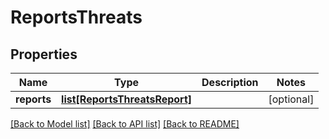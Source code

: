 # ReportsThreats

## Properties
Name | Type | Description | Notes
------------ | ------------- | ------------- | -------------
**reports** | [**list[ReportsThreatsReport]**](ReportsThreatsReport.md) |  | [optional] 

[[Back to Model list]](../README.md#documentation-for-models) [[Back to API list]](../README.md#documentation-for-api-endpoints) [[Back to README]](../README.md)



